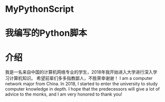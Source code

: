 # MyPythonScript
# 我编写的Python脚本
# 介绍
  我是一名来自中国的计算机网络专业的学生，2018年我开始进入大学进行深入学习计算机知识。
希望前辈们多多指教鄙人，不胜荣幸谢谢！
  I am a computer network major from China. In 2018, I started to enter the university to study computer knowledge in depth.
I hope that the predecessors will give a lot of advice to the monks, and I am very honored to thank you!
